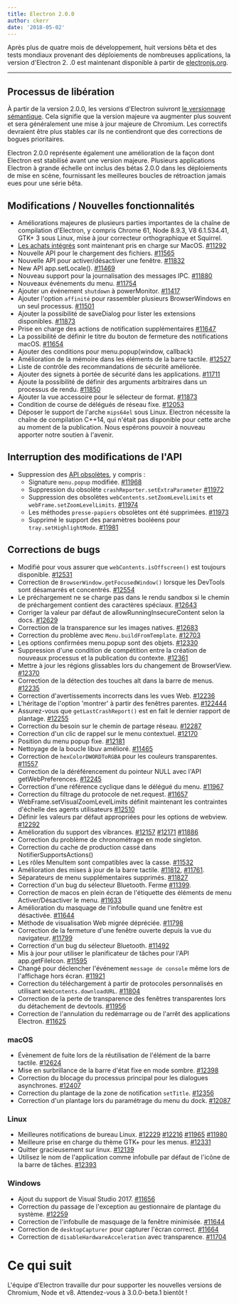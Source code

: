 ```yaml
---
title: Electron 2.0.0
author: ckerr
date: '2018-05-02'
---
```


Après plus de quatre mois de développement, huit versions bêta et des tests mondiaux provenant des déploiements de nombreuses applications, la version d'Electron 2. .0 est maintenant disponible à partir de [electronjs.org](https://electronjs.org/).

---

## Processus de libération

À partir de la version 2.0.0, les versions d'Electron suivront [le versionnage sémantique](https://electronjs.org/blog/electron-2-semantic-boogaloo). Cela signifie que la version majeure va augmenter plus souvent et sera généralement une mise à jour majeure de Chromium. Les correctifs devraient être plus stables car ils ne contiendront que des corrections de bogues prioritaires.

Electron 2.0.0 représente également une amélioration de la façon dont Electron est stabilisé avant une version majeure. Plusieurs applications Electron à grande échelle ont inclus des bétas 2.0.0 dans les déploiements de mise en scène, fournissant les meilleures boucles de rétroaction jamais eues pour une série bêta.

## Modifications / Nouvelles fonctionnalités

 * Améliorations majeures de plusieurs parties importantes de la chaîne de compilation d'Electron, y compris Chrome 61, Node 8.9.3, V8 6.1.534.41, GTK+ 3 sous Linux, mise à jour correcteur orthographique et Squirrel.
 * [Les achats intégrés](https://electronjs.org/blog/in-app-purchases) sont maintenant pris en charge sur MacOS. [#11292](https://github.com/electron/electron/pull/11292)
 * Nouvelle API pour le chargement des fichiers. [#11565](https://github.com/electron/electron/pull/11565)
 * Nouvelle API pour activer/désactiver une fenêtre. [#11832](https://github.com/electron/electron/pull/11832)
 * New API app.setLocale(). [#11469](https://github.com/electron/electron/pull/11469)
 * Nouveau support pour la journalisation des messages IPC. [#11880](https://github.com/electron/electron/pull/11880)
 * Nouveaux événements du menu. [#11754](https://github.com/electron/electron/pull/11754)
 * Ajouter un événement `shutdown` à powerMonitor. [#11417](https://github.com/electron/electron/pull/11417)
 * Ajouter l'option `affinité` pour rassembler plusieurs BrowserWindows en un seul processus. [#11501](https://github.com/electron/electron/pull/11501)
 * Ajouter la possibilité de saveDialog pour lister les extensions disponibles. [#11873](https://github.com/electron/electron/pull/11873)
 * Prise en charge des actions de notification supplémentaires [#11647](https://github.com/electron/electron/pull/11647)
 * La possibilité de définir le titre du bouton de fermeture des notifications macOS. [#11654](https://github.com/electron/electron/pull/11654)
 * Ajouter des conditions pour menu.popup(window, callback)
 * Amélioration de la mémoire dans les éléments de la barre tactile. [#12527](https://github.com/electron/electron/pull/12527)
 * Liste de contrôle des recommandations de sécurité améliorée.
 * Ajouter des signets à portée de sécurité dans les applications. [#11711](https://github.com/electron/electron/pull/11711)
 * Ajoute la possibilité de définir des arguments arbitraires dans un processus de rendu. [#11850](https://github.com/electron/electron/pull/11850)
 * Ajouter la vue accessoire pour le sélecteur de format. [#11873](https://github.com/electron/electron/pull/11873)
 * Condition de course de délégués de réseau fixe. [#12053](https://github.com/electron/electron/pull/12053)
 * Déposer le support de l'arche `mips64el` sous Linux. Electron nécessite la chaîne de compilation C++14, qui n'était pas disponible pour cette arche au moment de la publication. Nous espérons pouvoir à nouveau apporter notre soutien à l'avenir.

## Interruption des modifications de l'API

 * Suppression des [API obsolètes](https://github.com/electron/electron/blob/v2.0.0-beta.8/docs/tutorial/planned-breaking-changes.md), y compris :
   * Signature `menu.popup` modifiée. [#11968](https://github.com/electron/electron/pull/11968)
   * Suppression du obsolète `crashReporter.setExtraParameter` [#11972](https://github.com/electron/electron/pull/11972)
   * Suppression des obsolètes `webContents.setZoomLevelLimits` et `webFrame.setZoomLevelLimits`. [#11974](https://github.com/electron/electron/pull/11974)
   * Les méthodes `presse-papiers` obsolètes ont été supprimées. [#11973](https://github.com/electron/electron/pull/11973)
   * Supprimé le support des paramètres booléens pour `tray.setHighlightMode`. [#11981](https://github.com/electron/electron/pull/11981)

## Corrections de bugs

 * Modifié pour vous assurer que `webContents.isOffscreen()` est toujours disponible. [#12531](https://github.com/electron/electron/pull/12531)
 * Correction de `BrowserWindow.getFocusedWindow()` lorsque les DevTools sont désamarrés et concentrés. [#12554](https://github.com/electron/electron/pull/12554)
 * Le préchargement ne se charge pas dans le rendu sandbox si le chemin de préchargement contient des caractères spéciaux. [#12643](https://github.com/electron/electron/pull/12643)
 * Corriger la valeur par défaut de allowRunningInsecureContent selon la docs. [#12629](https://github.com/electron/electron/pull/12629)
 * Correction de la transparence sur les images natives. [#12683](https://github.com/electron/electron/pull/12683)
 * Correction du problème avec `Menu.buildFromTemplate`. [#12703](https://github.com/electron/electron/pull/12703)
 * Les options confirmées menu.popup sont des objets. [#12330](https://github.com/electron/electron/pull/12330)
 * Suppression d'une condition de compétition entre la création de nouveaux processus et la publication du contexte. [#12361](https://github.com/electron/electron/pull/12361)
 * Mettre à jour les régions glissables lors du changement de BrowserView. [#12370](https://github.com/electron/electron/pull/12370)
 * Correction de la détection des touches alt dans la barre de menus. [#12235](https://github.com/electron/electron/pull/12235)
 * Correction d'avertissements incorrects dans les vues Web. [#12236](https://github.com/electron/electron/pull/12236)
 * L'héritage de l'option 'montrer' à partir des fenêtres parentes. [#122444](https://github.com/electron/electron/pull/122444)
 * Assurez-vous que `getLastCrashReport()` est en fait le dernier rapport de plantage. [#12255](https://github.com/electron/electron/pull/12255)
 * Correction du besoin sur le chemin de partage réseau. [#12287](https://github.com/electron/electron/pull/12287)
 * Correction d'un clic de rappel sur le menu contextuel. [#12170](https://github.com/electron/electron/pull/12170)
 * Position du menu popup fixe. [#12181](https://github.com/electron/electron/pull/12181)
 * Nettoyage de la boucle libuv amélioré. [#11465](https://github.com/electron/electron/pull/11465)
 * Correction de `hexColorDWORDToRGBA` pour les couleurs transparentes. [#11557](https://github.com/electron/electron/pull/11557)
 * Correction de la déréférencement du pointeur NULL avec l'API getWebPreferences. [#12245](https://github.com/electron/electron/pull/12245)
 * Correction d'une référence cyclique dans le délégué du menu. [#11967](https://github.com/electron/electron/pull/11967)
 * Correction du filtrage du protocole de net.request. [#11657](https://github.com/electron/electron/pull/11657)
 * WebFrame.setVisualZoomLevelLimits définit maintenant les contraintes d'échelle des agents utilisateurs [#12510](https://github.com/electron/electron/pull/12510)
 * Définir les valeurs par défaut appropriées pour les options de webview. [#12292](https://github.com/electron/electron/pull/12292)
 * Amélioration du support des vibrances. [#12157](https://github.com/electron/electron/pull/12157) [#12171](https://github.com/electron/electron/pull/12171) [#11886](https://github.com/electron/electron/pull/11886)
 * Correction du problème de chronométrage en mode singleton.
 * Correction du cache de production cassé dans NotifierSupportsActions()
 * Les rôles MenuItem sont compatibles avec la casse. [#11532](https://github.com/electron/electron/pull/11532)
 * Amélioration des mises à jour de la barre tactile. [#11812](https://github.com/electron/electron/pull/11812), [#11761](https://github.com/electron/electron/pull/11761).
 * Séparateurs de menu supplémentaires supprimés. [#11827](https://github.com/electron/electron/pull/11827)
 * Correction d'un bug du sélecteur Bluetooth. Ferme [#11399](https://github.com/electron/electron/pull/11399).
 * Correction de macos en plein écran de l'étiquette des éléments de menu Activer/Désactiver le menu. [#11633](https://github.com/electron/electron/pull/11633)
 * Amélioration du masquage de l'infobulle quand une fenêtre est désactivée. [#11644](https://github.com/electron/electron/pull/11644)
 * Méthode de visualisation Web migrée dépréciée. [#11798](https://github.com/electron/electron/pull/11798)
 * Correction de la fermeture d'une fenêtre ouverte depuis la vue du navigateur. [#11799](https://github.com/electron/electron/pull/11799)
 * Correction d'un bug du sélecteur Bluetooth. [#11492](https://github.com/electron/electron/pull/11492)
 * Mis à jour pour utiliser le planificateur de tâches pour l'API app.getFileIcon. [#11595](https://github.com/electron/electron/pull/11595)
 * Changé pour déclencher l'événement `message de console` même lors de l'affichage hors écran. [#11921](https://github.com/electron/electron/pull/11921)
 * Correction du téléchargement à partir de protocoles personnalisés en utilisant `WebContents.downloadURL`. [#11804](https://github.com/electron/electron/pull/11804)
 * Correction de la perte de transparence des fenêtres transparentes lors du détachement de devtools. [#11956](https://github.com/electron/electron/pull/11956)
 * Correction de l'annulation du redémarrage ou de l'arrêt des applications Electron. [#11625](https://github.com/electron/electron/pull/11625)

### macOS
 * Évènement de fuite lors de la réutilisation de l'élément de la barre tactile. [#12624](https://github.com/electron/electron/pull/12624)
 * Mise en surbrillance de la barre d'état fixe en mode sombre. [#12398](https://github.com/electron/electron/pull/12398)
 * Correction du blocage du processus principal pour les dialogues asynchrones. [#12407](https://github.com/electron/electron/pull/12407)
 * Correction du plantage de la zone de notification `setTitle`. [#12356](https://github.com/electron/electron/pull/12356)
 * Correction d'un plantage lors du paramétrage du menu du dock. [#12087](https://github.com/electron/electron/pull/12087)

### Linux
 * Meilleures notifications de bureau Linux. [#12229](https://github.com/electron/electron/pull/12229) [#12216](https://github.com/electron/electron/pull/12216) [#11965](https://github.com/electron/electron/pull/11965) [#11980](https://github.com/electron/electron/pull/11980)
 * Meilleure prise en charge du thème GTK+ pour les menus. [#12331](https://github.com/electron/electron/pull/12331)
 * Quitter gracieusement sur linux. [#12139](https://github.com/electron/electron/pull/12139)
 * Utilisez le nom de l'application comme infobulle par défaut de l'icône de la barre de tâches. [#12393](https://github.com/electron/electron/pull/12393)

### Windows
 * Ajout du support de Visual Studio 2017. [#11656](https://github.com/electron/electron/pull/11656)
 * Correction du passage de l'exception au gestionnaire de plantage du système. [#12259](https://github.com/electron/electron/pull/12259)
 * Correction de l'infobulle de masquage de la fenêtre minimisée. [#11644](https://github.com/electron/electron/pull/11644)
 * Correction de `desktopCapturer` pour capturer l'écran correct. [#11664](https://github.com/electron/electron/pull/11664)
 * Correction de `disableHardwareAcceleration` avec transparence. [#11704](https://github.com/electron/electron/pull/11704)

# Ce qui suit

L'équipe d'Electron travaille dur pour supporter les nouvelles versions de Chromium, Node et v8. Attendez-vous à 3.0.0-beta.1 bientôt !
